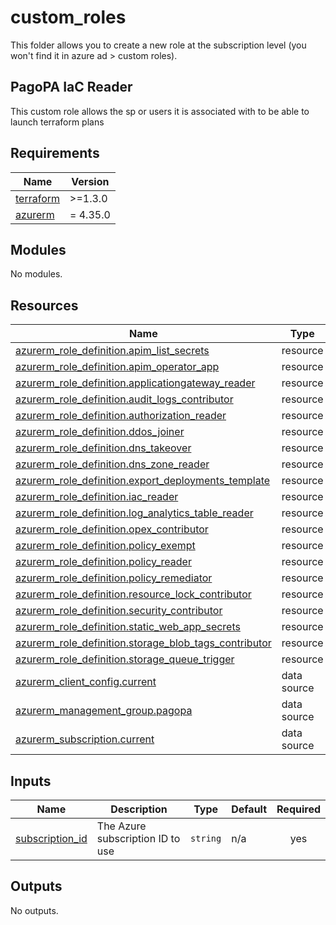 # custom_roles

This folder allows you to create a new role at the subscription level (you won't find it in azure ad > custom roles).

## PagoPA IaC Reader

This custom role allows the sp or users it is associated with to be able to launch terraform plans

<!-- markdownlint-disable -->
<!-- BEGIN_TF_DOCS -->
## Requirements

| Name | Version |
|------|---------|
| <a name="requirement_terraform"></a> [terraform](#requirement\_terraform) | >=1.3.0 |
| <a name="requirement_azurerm"></a> [azurerm](#requirement\_azurerm) | = 4.35.0 |

## Modules

No modules.

## Resources

| Name | Type |
|------|------|
| [azurerm_role_definition.apim_list_secrets](https://registry.terraform.io/providers/hashicorp/azurerm/4.35.0/docs/resources/role_definition) | resource |
| [azurerm_role_definition.apim_operator_app](https://registry.terraform.io/providers/hashicorp/azurerm/4.35.0/docs/resources/role_definition) | resource |
| [azurerm_role_definition.applicationgateway_reader](https://registry.terraform.io/providers/hashicorp/azurerm/4.35.0/docs/resources/role_definition) | resource |
| [azurerm_role_definition.audit_logs_contributor](https://registry.terraform.io/providers/hashicorp/azurerm/4.35.0/docs/resources/role_definition) | resource |
| [azurerm_role_definition.authorization_reader](https://registry.terraform.io/providers/hashicorp/azurerm/4.35.0/docs/resources/role_definition) | resource |
| [azurerm_role_definition.ddos_joiner](https://registry.terraform.io/providers/hashicorp/azurerm/4.35.0/docs/resources/role_definition) | resource |
| [azurerm_role_definition.dns_takeover](https://registry.terraform.io/providers/hashicorp/azurerm/4.35.0/docs/resources/role_definition) | resource |
| [azurerm_role_definition.dns_zone_reader](https://registry.terraform.io/providers/hashicorp/azurerm/4.35.0/docs/resources/role_definition) | resource |
| [azurerm_role_definition.export_deployments_template](https://registry.terraform.io/providers/hashicorp/azurerm/4.35.0/docs/resources/role_definition) | resource |
| [azurerm_role_definition.iac_reader](https://registry.terraform.io/providers/hashicorp/azurerm/4.35.0/docs/resources/role_definition) | resource |
| [azurerm_role_definition.log_analytics_table_reader](https://registry.terraform.io/providers/hashicorp/azurerm/4.35.0/docs/resources/role_definition) | resource |
| [azurerm_role_definition.opex_contributor](https://registry.terraform.io/providers/hashicorp/azurerm/4.35.0/docs/resources/role_definition) | resource |
| [azurerm_role_definition.policy_exempt](https://registry.terraform.io/providers/hashicorp/azurerm/4.35.0/docs/resources/role_definition) | resource |
| [azurerm_role_definition.policy_reader](https://registry.terraform.io/providers/hashicorp/azurerm/4.35.0/docs/resources/role_definition) | resource |
| [azurerm_role_definition.policy_remediator](https://registry.terraform.io/providers/hashicorp/azurerm/4.35.0/docs/resources/role_definition) | resource |
| [azurerm_role_definition.resource_lock_contributor](https://registry.terraform.io/providers/hashicorp/azurerm/4.35.0/docs/resources/role_definition) | resource |
| [azurerm_role_definition.security_contributor](https://registry.terraform.io/providers/hashicorp/azurerm/4.35.0/docs/resources/role_definition) | resource |
| [azurerm_role_definition.static_web_app_secrets](https://registry.terraform.io/providers/hashicorp/azurerm/4.35.0/docs/resources/role_definition) | resource |
| [azurerm_role_definition.storage_blob_tags_contributor](https://registry.terraform.io/providers/hashicorp/azurerm/4.35.0/docs/resources/role_definition) | resource |
| [azurerm_role_definition.storage_queue_trigger](https://registry.terraform.io/providers/hashicorp/azurerm/4.35.0/docs/resources/role_definition) | resource |
| [azurerm_client_config.current](https://registry.terraform.io/providers/hashicorp/azurerm/4.35.0/docs/data-sources/client_config) | data source |
| [azurerm_management_group.pagopa](https://registry.terraform.io/providers/hashicorp/azurerm/4.35.0/docs/data-sources/management_group) | data source |
| [azurerm_subscription.current](https://registry.terraform.io/providers/hashicorp/azurerm/4.35.0/docs/data-sources/subscription) | data source |

## Inputs

| Name | Description | Type | Default | Required |
|------|-------------|------|---------|:--------:|
| <a name="input_subscription_id"></a> [subscription\_id](#input\_subscription\_id) | The Azure subscription ID to use | `string` | n/a | yes |

## Outputs

No outputs.
<!-- END_TF_DOCS -->
